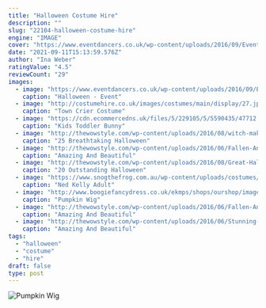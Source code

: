 ```yaml
---
title: "Halloween Costume Hire"
description: ""
slug: "22104-halloween-costume-hire"
engine: "IMAGE"
cover: "https://www.eventdancers.co.uk/wp-content/uploads/2016/09/Event-Dancers-UK-Twisted-Circus-Halloween-04-1.jpg"
date: "2021-09-11T15:13:59.576Z"
author: "Ina Weber"
ratingValue: "4.5"
reviewCount: "29"
images:
  - image: "https://www.eventdancers.co.uk/wp-content/uploads/2016/09/Event-Dancers-UK-Twisted-Circus-Halloween-04-1.jpg"
    caption: "Halloween - Event"
  - image: "http://costumehire.co.uk/images/costumes/main/display/27.jpg"
    caption: "Town Crier Costume"
  - image: "https://cdn.ecommercedns.uk/files/5/229105/5/5590435/47712.jpg"
    caption: "Kids Toddler Bunny"
  - image: "http://thewowstyle.com/wp-content/uploads/2016/08/witch-make-up-kids.jpg"
    caption: "25 Breathtaking Halloween"
  - image: "http://thewowstyle.com/wp-content/uploads/2016/06/Fallen-Angel-Halloween-Makeup.png"
    caption: "Amazing And Beautiful"
  - image: "http://thewowstyle.com/wp-content/uploads/2016/08/Great-Halloween-Costumes-For-Teens.jpg"
    caption: "20 Outstanding Halloween"
  - image: "https://www.snogthefrog.com.au/wp-content/uploads/costumes/costume_1285563279_18th-Century-Ned-Kelly-Male.jpg"
    caption: "Ned Kelly Adult"
  - image: "http://www.boogiefancydress.co.uk/ekmps/shops/ourshop/images/pumpkin-wig-495-p[ekm]652x1000[ekm].jpg"
    caption: "Pumpkin Wig"
  - image: "http://thewowstyle.com/wp-content/uploads/2016/06/Fallen-Angel-Halloween-Makeup-Ideas.jpg"
    caption: "Amazing And Beautiful"
  - image: "http://thewowstyle.com/wp-content/uploads/2016/06/Stunning-Angel-Halloween-Makeup.jpg"
    caption: "Amazing And Beautiful"
tags:
  - "halloween"
  - "costume"
  - "hire"
draft: false
type: post
---
```



![Pumpkin Wig](http://www.boogiefancydress.co.uk/ekmps/shops/ourshop/images/pumpkin-wig-495-p[ekm]652x1000[ekm].jpg "Pumpkin Wig")


<!--inArticleAds-->

<!--galleryOne-->


<!--inArticleAds-->

<!--galleryTwo-->


<!--galleryThree-->

